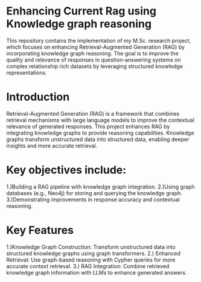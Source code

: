 # Enhancing Current Rag using Knowledge graph reasoning
This repository contains the implementation of my M.Sc. research project, which focuses on enhancing Retrieval-Augmented Generation (RAG) by incorporating knowledge graph reasoning. The goal is to improve the quality and relevance of responses in question-answering systems on complex relationship rich datasets by leveraging structured knowledge representations.


# Introduction
Retrieval-Augmented Generation (RAG) is a framework that combines retrieval mechanisms with large language models to improve the contextual relevance of generated responses. This project enhances RAG by integrating knowledge graphs to provide reasoning capabilities. Knowledge graphs transform unstructured data into structured data, enabling deeper insights and more accurate retrieval.

# Key objectives include:
1.)Building a RAG pipeline with knowledge graph integration.
2.)Using graph databases (e.g., Neo4j) for storing and querying the knowledge graph.
3.)Demonstrating improvements in response accuracy and contextual reasoning.

# Key Features
1.)Knowledge Graph Construction: Transform unstructured data into structured knowledge graphs using graph transformers.
2.) Enhanced Retrieval: Use graph-based reasoning with Cypher queries for more accurate context retrieval.
3.) RAG Integration: Combine retrieved knowledge graph information with LLMs to enhance generated answers.


